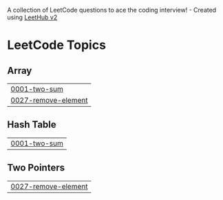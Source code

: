 A collection of LeetCode questions to ace the coding interview! - Created using [LeetHub v2](https://github.com/arunbhardwaj/LeetHub-2.0)
<!---LeetCode Topics Start-->
# LeetCode Topics
## Array
|  |
| ------- |
| [0001-two-sum](https://github.com/Rizstien/Algorithm_2k25/tree/master/0001-two-sum) |
| [0027-remove-element](https://github.com/Rizstien/Algorithm_2k25/tree/master/0027-remove-element) |
## Hash Table
|  |
| ------- |
| [0001-two-sum](https://github.com/Rizstien/Algorithm_2k25/tree/master/0001-two-sum) |
## Two Pointers
|  |
| ------- |
| [0027-remove-element](https://github.com/Rizstien/Algorithm_2k25/tree/master/0027-remove-element) |
<!---LeetCode Topics End-->